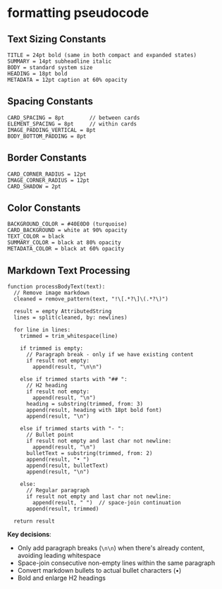 # formatting pseudocode

## Text Sizing Constants

```
TITLE = 24pt bold (same in both compact and expanded states)
SUMMARY = 14pt subheadline italic
BODY = standard system size
HEADING = 18pt bold
METADATA = 12pt caption at 60% opacity
```

## Spacing Constants

```
CARD_SPACING = 8pt        // between cards
ELEMENT_SPACING = 8pt     // within cards
IMAGE_PADDING_VERTICAL = 8pt
BODY_BOTTOM_PADDING = 8pt
```

## Border Constants

```
CARD_CORNER_RADIUS = 12pt
IMAGE_CORNER_RADIUS = 12pt
CARD_SHADOW = 2pt
```

## Color Constants

```
BACKGROUND_COLOR = #40E0D0 (turquoise)
CARD_BACKGROUND = white at 90% opacity
TEXT_COLOR = black
SUMMARY_COLOR = black at 80% opacity
METADATA_COLOR = black at 60% opacity
```

## Markdown Text Processing

```
function processBodyText(text):
  // Remove image markdown
  cleaned = remove_pattern(text, "!\[.*?\]\(.*?\)")

  result = empty AttributedString
  lines = split(cleaned, by: newlines)

  for line in lines:
    trimmed = trim_whitespace(line)

    if trimmed is empty:
      // Paragraph break - only if we have existing content
      if result not empty:
        append(result, "\n\n")

    else if trimmed starts with "## ":
      // H2 heading
      if result not empty:
        append(result, "\n")
      heading = substring(trimmed, from: 3)
      append(result, heading with 18pt bold font)
      append(result, "\n")

    else if trimmed starts with "- ":
      // Bullet point
      if result not empty and last char not newline:
        append(result, "\n")
      bulletText = substring(trimmed, from: 2)
      append(result, "• ")
      append(result, bulletText)
      append(result, "\n")

    else:
      // Regular paragraph
      if result not empty and last char not newline:
        append(result, " ")  // space-join continuation
      append(result, trimmed)

  return result
```

**Key decisions**:
- Only add paragraph breaks (`\n\n`) when there's already content, avoiding leading whitespace
- Space-join consecutive non-empty lines within the same paragraph
- Convert markdown bullets to actual bullet characters (•)
- Bold and enlarge H2 headings
